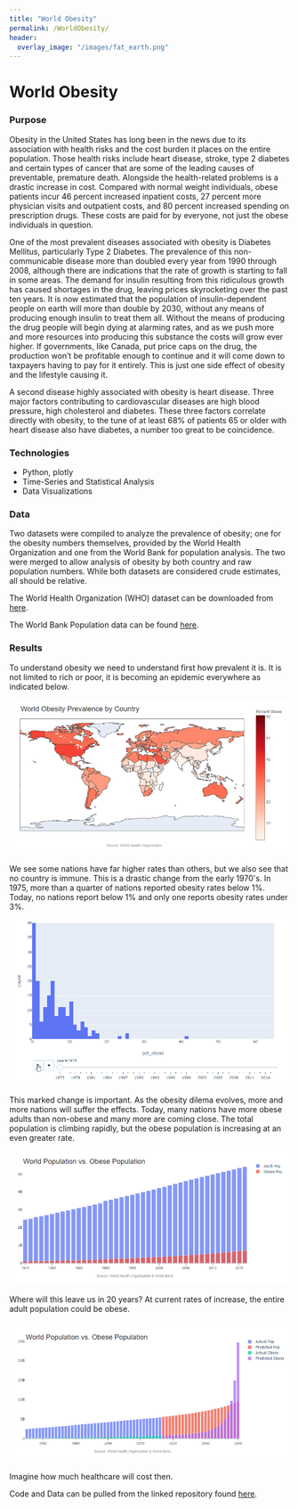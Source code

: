 ```yaml
---
title: "World Obesity"
permalink: /WorldObesity/
header:
  overlay_image: "/images/fat_earth.png"
---
```

# World Obesity

### Purpose
Obesity in the United States has long been in the news due to its association with health risks and the cost burden it places on the entire population.  Those health risks include heart disease, stroke, type 2 diabetes and certain types of cancer that are some of the leading causes of preventable, premature death. Alongside the health-related problems is a drastic increase in cost. Compared with normal weight individuals, obese patients incur 46 percent increased inpatient costs, 27 percent more physician visits and outpatient costs, and 80 percent increased spending on prescription drugs. These costs are paid for by everyone, not just the obese individuals in question. 

One of the most prevalent diseases associated with obesity is Diabetes Mellitus, particularly Type 2 Diabetes. The prevalence of this non-communicable disease more than doubled every year from 1990 through 2008, although there are indications that the rate of growth is starting to fall in some areas. The demand for insulin resulting from this ridiculous growth has caused shortages in the drug, leaving prices skyrocketing over the past ten years. It is now estimated that the population of insulin-dependent people on earth will more than double by 2030, without any means of producing enough insulin to treat them all. Without the means of producing the drug people will begin dying at alarming rates, and as we push more and more resources into producing this substance the costs will grow ever higher. If governments, like Canada, put price caps on the drug, the production won’t be profitable enough to continue and it will come down to taxpayers having to pay for it entirely. This is just one side effect of obesity and the lifestyle causing it. 

A second disease highly associated with obesity is heart disease. Three major factors contributing to cardiovascular diseases are high blood pressure, high cholesterol and diabetes. These three factors correlate directly with obesity, to the tune of at least 68% of patients 65 or older with heart disease also have diabetes, a number too great to be coincidence.  


### Technologies
* Python, plotly
* Time-Series and Statistical Analysis
* Data Visualizations

### Data
Two datasets were compiled to analyze the prevalence of obesity; one for the obesity numbers themselves, provided by the World Health Organization and one from the World Bank for population analysis. The two were merged to allow analysis of obesity by both country and raw population numbers. While both datasets are considered crude estimates, all should be relative. 

The World Health Organization (WHO) dataset can be downloaded from [here](https://www.who.int/data/gho/data/themes/theme-details/GHO/body-mass-index-(bmi)).

The World Bank Population data can be found [here](https://datacatalog.worldbank.org/dataset/population-estimates-and-projections).

### Results
To understand obesity we need to understand first how prevalent it is. It is not limited to rich or poor, it is becoming an epidemic everywhere as indicated below.

![](images/WorldObesity/obs_map.png)

We see some nations have far higher rates than others, but we also see that no country is immune. This is a drastic change from the early 1970's. In 1975, more than a quarter of nations reported obesity rates below 1%. Today, no nations report below 1% and only one reports obesity rates under 3%.

![](images/WorldObesity/obs_hist_ani.gif)

This marked change is important. As the obesity dilema evolves, more and more nations will suffer the effects. Today, many nations have more obese adults than non-obese and many more are coming close. The total population is climbing rapidly, but the obese population is increasing at an even greater rate. 

![](images/WorldObesity/obs_pop.png)

Where will this leave us in 20 years? At current rates of increase, the entire adult population could be obese. 

![](images/WorldObesity/obs_pop_future.png)

Imagine how much healthcare will cost then.

Code and Data can be pulled from the linked repository found [here](https://github.com/midumass/World_Obesity/tree/master/).